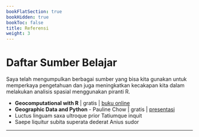```yaml
---
bookFlatSection: true
bookHidden: true
bookToc: false
title: Referensi
weight: 3
---
```


# Daftar Sumber Belajar

Saya telah mengumpulkan berbagai sumber yang bisa kita gunakan untuk memperkaya pengetahuan dan juga meningkatkan kecakapan kita dalam melakukan analisis spasial menggunakan piranti R.

- **Geocomputational with R** | gratis | [buku online](https://geocompr.robinlovelace.net/)
- **Geographic Data and Python** - Pauline Chow | gratis | [presentasi](https://docs.google.com/presentation/d/1BGnVi2wIhS1RdqEdSXjDHHdsZcnarBrIbZ646nbH7g4/edit#slide=id.p)
- Luctus linguam saxa ultroque prior Tatiumque inquit
- Saepe liquitur subita superata dederat Anius sudor

-----